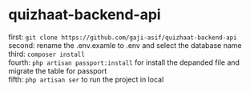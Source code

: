 # quizhaat-backend-api
first: `git clone https://github.com/gaji-asif/quizhaat-backend-api` <br/>
second: rename the .env.examle to .env and select the database name <br/> 
third: `composer install`<br/>
fourth: `php artisan passport:install` for install the depanded file and migrate the table for passport <br/>
fifth: `php artisan ser` to run the project in local

